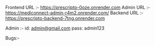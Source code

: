 Frontend URL :- https://prescripto-0oze.onrender.com
Admin URL :- https://mediconnect-admin-r4m2.onrender.com/
Backend URL :- https://prescripto-backend-7tng.onrender.com

Admin :- id: admin@gmail.com pass: admin123

Bugs:-
